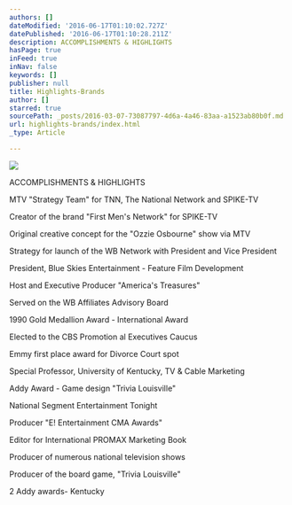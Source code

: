 ```yaml
---
authors: []
dateModified: '2016-06-17T01:10:02.727Z'
datePublished: '2016-06-17T01:10:28.211Z'
description: ACCOMPLISHMENTS & HIGHLIGHTS
hasPage: true
inFeed: true
inNav: false
keywords: []
publisher: null
title: Highlights-Brands
author: []
starred: true
sourcePath: _posts/2016-03-07-73087797-4d6a-4a46-83aa-a1523ab80b0f.md
url: highlights-brands/index.html
_type: Article

---
```

![](https://s3-us-west-2.amazonaws.com/the-grid-img/p/07e947fd8eb12590331b300cfd2f76d47a579690.jpg)

ACCOMPLISHMENTS & HIGHLIGHTS

MTV "Strategy Team" for TNN, The National Network and SPIKE-TV

Creator of the brand "First Men's Network" for SPIKE-TV

Original creative concept for the "Ozzie Osbourne" show via MTV

Strategy for launch of the WB Network with President and Vice President

President, Blue Skies Entertainment - Feature Film Development

Host and Executive Producer "America's Treasures"

Served on the WB Affiliates Advisory Board

1990 Gold Medallion Award - International Award

Elected to the CBS Promotion al Executives Caucus

Emmy first place award for Divorce Court spot

Special Professor, University of Kentucky, TV & Cable Marketing

Addy Award - Game design "Trivia Louisville"

National Segment Entertainment Tonight

Producer "E! Entertainment CMA Awards"

Editor for International PROMAX Marketing Book

Producer of numerous national television shows

Producer of the board game, "Trivia Louisville"

2 Addy awards- Kentucky